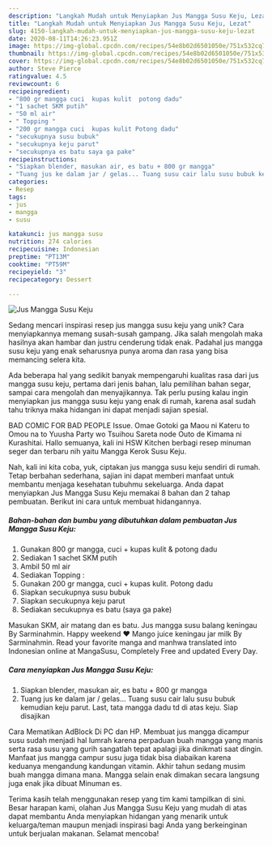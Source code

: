 ```yaml
---
description: "Langkah Mudah untuk Menyiapkan Jus Mangga Susu Keju, Lezat"
title: "Langkah Mudah untuk Menyiapkan Jus Mangga Susu Keju, Lezat"
slug: 4150-langkah-mudah-untuk-menyiapkan-jus-mangga-susu-keju-lezat
date: 2020-08-11T14:26:23.951Z
image: https://img-global.cpcdn.com/recipes/54e8b02d6501050e/751x532cq70/jus-mangga-susu-keju-foto-resep-utama.jpg
thumbnail: https://img-global.cpcdn.com/recipes/54e8b02d6501050e/751x532cq70/jus-mangga-susu-keju-foto-resep-utama.jpg
cover: https://img-global.cpcdn.com/recipes/54e8b02d6501050e/751x532cq70/jus-mangga-susu-keju-foto-resep-utama.jpg
author: Steve Pierce
ratingvalue: 4.5
reviewcount: 6
recipeingredient:
- "800 gr mangga cuci  kupas kulit  potong dadu"
- "1 sachet SKM putih"
- "50 ml air"
- " Topping "
- "200 gr mangga cuci  kupas kulit Potong dadu"
- "secukupnya susu bubuk"
- "secukupnya keju parut"
- "secukupnya es batu saya ga pake"
recipeinstructions:
- "Siapkan blender, masukan air, es batu + 800 gr mangga"
- "Tuang jus ke dalam jar / gelas... Tuang susu cair lalu susu bubuk kemudian keju parut. Last, tata mangga dadu td di atas keju. Siap disajikan"
categories:
- Resep
tags:
- jus
- mangga
- susu

katakunci: jus mangga susu 
nutrition: 274 calories
recipecuisine: Indonesian
preptime: "PT13M"
cooktime: "PT59M"
recipeyield: "3"
recipecategory: Dessert

---
```



![Jus Mangga Susu Keju](https://img-global.cpcdn.com/recipes/54e8b02d6501050e/751x532cq70/jus-mangga-susu-keju-foto-resep-utama.jpg)

Sedang mencari inspirasi resep jus mangga susu keju yang unik? Cara menyiapkannya memang susah-susah gampang. Jika salah mengolah maka hasilnya akan hambar dan justru cenderung tidak enak. Padahal jus mangga susu keju yang enak seharusnya punya aroma dan rasa yang bisa memancing selera kita.

Ada beberapa hal yang sedikit banyak mempengaruhi kualitas rasa dari jus mangga susu keju, pertama dari jenis bahan, lalu pemilihan bahan segar, sampai cara mengolah dan menyajikannya. Tak perlu pusing kalau ingin menyiapkan jus mangga susu keju yang enak di rumah, karena asal sudah tahu triknya maka hidangan ini dapat menjadi sajian spesial.

BAD COMIC FOR BAD PEOPLE Issue. Omae Gotoki ga Maou ni Kateru to Omou na to Yuusha Party wo Tsuihou Sareta node Outo de Kimama ni Kurashitai. Hallo semuanya, kali ini HSW Kitchen berbagi resep minuman seger dan terbaru nih yaitu Mangga Kerok Susu Keju.


Nah, kali ini kita coba, yuk, ciptakan jus mangga susu keju sendiri di rumah. Tetap berbahan sederhana, sajian ini dapat memberi manfaat untuk membantu menjaga kesehatan tubuhmu sekeluarga. Anda dapat menyiapkan Jus Mangga Susu Keju memakai 8 bahan dan 2 tahap pembuatan. Berikut ini cara untuk membuat hidangannya.

<!--inarticleads1-->

##### Bahan-bahan dan bumbu yang dibutuhkan dalam pembuatan Jus Mangga Susu Keju:

1. Gunakan 800 gr mangga, cuci + kupas kulit &amp; potong dadu
1. Sediakan 1 sachet SKM putih
1. Ambil 50 ml air
1. Sediakan  Topping :
1. Gunakan 200 gr mangga, cuci + kupas kulit. Potong dadu
1. Siapkan secukupnya susu bubuk
1. Siapkan secukupnya keju parut
1. Sediakan secukupnya es batu (saya ga pake)


Masukan SKM, air matang dan es batu. Jus mangga susu balang keningau By Sarminahmin. Happy weekend ❤ Mango juice keningau jar milk By Sarminahmin. Read your favorite manga and manhwa translated into Indonesian online at MangaSusu, Completely Free and updated Every Day. 

<!--inarticleads2-->

##### Cara menyiapkan Jus Mangga Susu Keju:

1. Siapkan blender, masukan air, es batu + 800 gr mangga
1. Tuang jus ke dalam jar / gelas... Tuang susu cair lalu susu bubuk kemudian keju parut. Last, tata mangga dadu td di atas keju. Siap disajikan


Cara Mematikan AdBlock Di PC dan HP. Membuat jus mangga dicampur susu sudah menjadi hal lumrah karena perpaduan buah mangga yang manis serta rasa susu yang gurih sangatlah tepat apalagi jika dinikmati saat dingin. Manfaat jus mangga campur susu juga tidak bisa diabaikan karena keduanya mengandung kandungan vitamin. Akhir tahun sedang musim buah mangga dimana mana. Mangga selain enak dimakan secara langsung juga enak jika dibuat Minuman es. 

Terima kasih telah menggunakan resep yang tim kami tampilkan di sini. Besar harapan kami, olahan Jus Mangga Susu Keju yang mudah di atas dapat membantu Anda menyiapkan hidangan yang menarik untuk keluarga/teman maupun menjadi inspirasi bagi Anda yang berkeinginan untuk berjualan makanan. Selamat mencoba!
